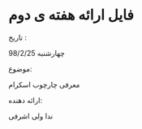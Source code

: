 # فایل ارائه هفته ی دوم 

تاریخ : 

چهارشنبه 98/2/25

موضوع:

معرفی چارچوب اسکرام

ارائه دهنده:

ندا ولی اشرفی